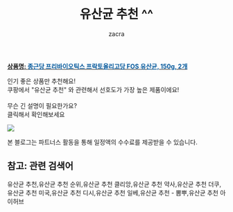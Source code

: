 ﻿---
layout: post
title:  "유산균 추천 ^^"
author: zacra
categories: [ 아이템 ]
tags: [유산균 추천,유산균 추천 순위,유산균 추천 클리앙,유산균 추천 약사,유산균 추천 더쿠,유산균 추천 미국,유산균 추천 디시,유산균 추천 일베,유산균 추천 - 뽐뿌,유산균 추천 아이허브]
image: https://static.coupangcdn.com/image/retail/images/13552524955484-78a3da51-35a1-4319-a4ef-7ddc768540dc.jpg 
description: "쿠팡에서 유산균 추천 관련 키워드로 가장 고객 선호도가 높은 제품이랍니다."
rating: 4.5
---

<a href="https://link.coupang.com/re/AFFSDP?lptag=AF8407795&pageKey=2207617074&itemId=3756924548&vendorItemId=4413411436&traceid=V0-153-58ff067481aa07a1"><b>상품명: <font color='#01579B'>종근당 프리바이오틱스 프락토올리고당 FOS 유산균, 150g, 2개</font></b></a>

인기 좋은 상품만 추천해요!<br/>
쿠팡에서 "유산균 추천" 와 관련해서 선호도가 가장 높은 제품이에요!<br/><br/>
무슨 긴 설명이 필요한가요?  
클릭해서 확인해보세요


<a href="https://link.coupang.com/re/AFFSDP?lptag=AF8407795&pageKey=2207617074&itemId=3756924548&vendorItemId=4413411436&traceid=V0-153-58ff067481aa07a1"><img src="https://thumbnail6.coupangcdn.com/thumbnails/remote/q89/image/retail/images/13559462807179-b78e08cc-ce84-4000-bb4b-64f9b9a75b1a.jpg"></a> 

본 블로그는 파트너스 활동을 통해 일정액의 수수료를 제공받을 수 있습니다.

## 참고: 관련 검색어    
유산균 추천,유산균 추천 순위,유산균 추천 클리앙,유산균 추천 약사,유산균 추천 더쿠,유산균 추천 미국,유산균 추천 디시,유산균 추천 일베,유산균 추천 - 뽐뿌,유산균 추천 아이허브